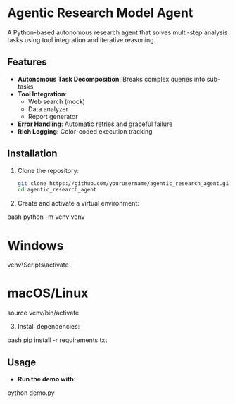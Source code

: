 # Agentic Research Model Agent

A Python-based autonomous research agent that solves multi-step analysis tasks using tool integration and iterative reasoning.

## Features

- **Autonomous Task Decomposition**: Breaks complex queries into sub-tasks
- **Tool Integration**: 
  - Web search (mock)
  - Data analyzer 
  - Report generator
- **Error Handling**: Automatic retries and graceful failure
- **Rich Logging**: Color-coded execution tracking

## Installation

1. Clone the repository:
   ```bash
   git clone https://github.com/yourusername/agentic_research_agent.git
   cd agentic_research_agent

2. Create and activate a virtual environment:

bash
python -m venv venv
# Windows
venv\Scripts\activate
# macOS/Linux
source venv/bin/activate

3. Install dependencies:

bash
pip install -r requirements.txt


## Usage
- **Run the demo with**:

python demo.py

